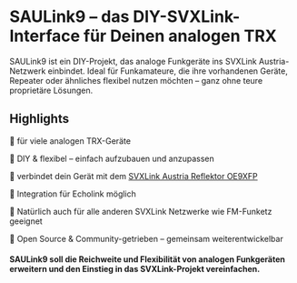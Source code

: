 # SAULink9 – das DIY-SVXLink-Interface für Deinen analogen TRX

SAULink9 ist ein DIY-Projekt, das analoge Funkgeräte ins SVXLink Austria-Netzwerk einbindet. 
Ideal für Funkamateure, die ihre vorhandenen Geräte, Repeater oder ähnliches flexibel nutzen möchten – ganz ohne teure proprietäre Lösungen.

## Highlights

🔹 für viele analogen TRX-Geräte

🔹 DIY & flexibel – einfach aufzubauen und anzupassen

🔹 verbindet dein Gerät mit dem [SVXLink Austria Reflektor OE9XFP](http://oe9xvi.dyndns.org:46197)

🔹 Integration für Echolink möglich

🔹 Natürlich auch für alle anderen SVXLink Netzwerke wie FM-Funketz geeignet

🔹 Open Source & Community-getrieben – gemeinsam weiterentwickelbar


#### SAULink9 soll die Reichweite und Flexibilität von analogen Funkgeräten erweitern und den Einstieg in das SVXLink-Projekt vereinfachen.

